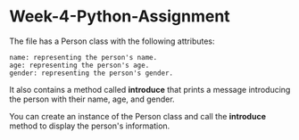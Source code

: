 # Week-4-Python-Assignment

The file has a Person class with the following attributes:

    name: representing the person's name.
    age: representing the person's age.
    gender: representing the person's gender.
    
It also contains a method called <strong>introduce</strong> that prints a message introducing the person with their name, age, and gender.

You can create an instance of the Person class and call the <strong>introduce</strong> method to display the person's information.

